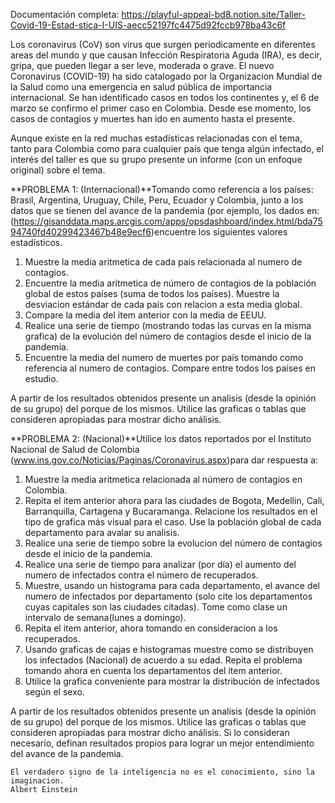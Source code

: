 Documentación completa:
https://playful-appeal-bd8.notion.site/Taller-Covid-19-Estad-stica-I-UIS-aecc52197fc4475d92fccb978ba43c6f


Los coronavirus (CoV) son virus que surgen periodicamente en diferentes areas del mundo y que causan Infección Respiratoria Aguda (IRA), es decir, gripa, que pueden llegar a ser leve, moderada o grave. El nuevo Coronavirus (COVID-19) ha sido catalogado por la Organizacion Mundial de la Salud como una emergencia en salud pública de importancia internacional. Se han identificado casos en todos los continentes y, el 6 de marzo se confirmo el primer caso en Colombia. Desde ese momento, los casos de contagios y muertes han ido en aumento hasta el presente.

Aunque existe en la red muchas estadísticas relacionadas con el tema, tanto para Colombia como para cualquier país que tenga algún infectado, el interés del taller es que su grupo presente un informe (con un enfoque original) sobre el tema.

**PROBLEMA 1: (Internacional)**Tomando como referencia a los países: Brasil, Argentina, Uruguay, Chile, Peru, Ecuador y Colombia, junto a los datos que se tienen del avance de la pandemia (por ejemplo, los dados en:(https://gisanddata.maps.arcgis.com/apps/opsdashboard/index.html/bda7594740fd40299423467b48e9ecf6)encuentre los siguientes valores estadísticos.

1. Muestre la media aritmetica de cada país relacionada al numero de contagios.
2. Encuentre la media aritmetica de número de contagios de la población global de estos países (suma de todos los países). Muestre la desviacion estándar de cada país con relacion a esta media global.
3. Compare la media del item anterior con la media de EEUU.
4. Realice una serie de tiempo (mostrando todas las curvas en la misma grafica) de la evolución del número de contagios desde el inicio de la pandemia.
5. Encuentre la media del numero de muertes por país tomando como referencia al numero de contagios. Compare entre todos los países en estudio.

A partir de los resultados obtenidos presente un analisis (desde la opinión de su grupo) del porque de los mismos. Utilice las graficas o tablas que consideren apropiadas para mostrar dicho análisis.

**PROBLEMA 2: (Nacional)**Utilice los datos reportados por el Instituto Nacional de Salud de Colombia (www.ins.gov.co/Noticias/Paginas/Coronavirus.aspx)para dar respuesta a:

1. Muestre la media aritmetica relacionada al número de contagios en Colombia.
2. Repita el item anterior ahora para las ciudades de Bogota, Medellin, Cali, Barranquilla, Cartagena y Bucaramanga. Relacione los resultados en el tipo de grafica más visual para el caso. Use la población global de cada departamento para avalar su analisis.
3. Realice una serie de tiempo sobre la evolucion del número de contagios desde el inicio de la pandemia.
4. Realice una serie de tiempo para analizar (por día) el aumento del numero de infectados contra el número de recuperados.
5. Muestre, usando un histograma para cada departamento, el avance del numero de infectados por departamento (solo cite los departamentos cuyas capitales son las ciudades citadas). Tome como clase un intervalo de semana(lunes a domingo).
6. Repita el item anterior, ahora tomando en consideracion a los recuperados.
7. Usando graficas de cajas e histogramas muestre como se distribuyen los infectados (Nacional) de acuerdo a su edad. Repita el problema tomando ahora en cuenta los departamentos del item anterior.
8. Utilice la grafica conveniente para mostrar la distribución de infectados según el sexo.

A partir de los resultados obtenidos presente un analisis (desde la opinión de su grupo) del porque de los mismos. Utilice las graficas o tablas que consideren apropiadas para mostrar dicho análisis. Si lo consideran necesario, definan resultados propios para lograr un mejor entendimiento del avance de la pandemia.

```
El verdadero signo de la inteligencia no es el conocimiento, sino la imaginacion. ́
Albert Einstein
```
